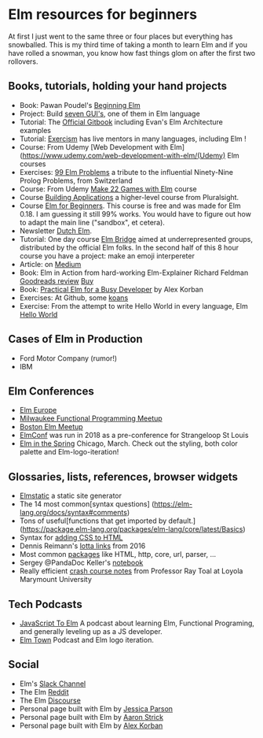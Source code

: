 # Elm resources for beginners
At first I just went to the same three or four places but everything has snowballed.   This is my third time of taking a month to learn Elm and if you have rolled a snowman, you know how fast things glom on after the first two rollovers.
## Books, tutorials, holding your hand projects

* Book: Pawan Poudel's [Beginning Elm](https://elmprogramming.com/)
* Project:  Build [seven GUI's](https://eugenkiss.github.io/7guis/), one of them in Elm language
* Tutorial: The [Official Gitbook](https://guide.elm-lang.org/) including Evan's Elm Architecture examples
* Tutorial: [Exercism](https://exercism.io/tracks/elm) has live mentors in many languages, including Elm !
* Course: From Udemy [Web Development with Elm](https://www.udemy.com/web-development-with-elm/(Udemy) Elm courses
* Exercises: [99 Elm Problems](https://johncrane.gitbooks.io/ninety-nine-elm-problems/content/) a tribute to the influential Ninety-Nine Prolog Problems, from Switzerland
* Course: From Udemy [Make 22 Games with Elm](https://www.udemy.com/learn-elm-functional-programming-and-make-22-gamemaker-games/) course
* Course [Building Applications](https://www.pluralsight.com/courses/building-applications-with-elm) a higher-level course from Pluralsight.
* Course [Elm for Beginners](https://courses.knowthen.com/p/elm-for-beginners).  This course is free and was made for Elm 0.18. I am guessing it still 99% works.  You would have to figure out how to adapt the main line ("sandbox", et cetera).
* Newsletter [Dutch Elm](http://www.elmweekly.nl).
* Tutorial: One day course [Elm Bridge](https://elmbridge.github.io/curriculum/) aimed at underrepresented groups, distributed by the official Elm folks. In the second half of this 8 hour course you have a project: make an emoji interpereter
* Article: on [Medium](https://medium.com/@l.mugnaini/tutorial-how-to-recycle-in-elm-89b13b6c0bab)
* Book: Elm in Action from hard-working Elm-Explainer Richard Feldman [Goodreads review](https://www.goodreads.com/book/show/31441704-elm-in-action)   [Buy](https://www.manning.com/books/elm-in-action)
* Book: [Practical Elm for a Busy Developer](https://korban.net/elm/book/) by Alex Korban
* Exercises: At Github, some [koans](https://github.com/robertjlooby/elm-koans)
* Exercise: From the attempt to write Hello World in every language, Elm [Hello World](https://therenegadecoder.com/code/hello-world-in-elm/)
## Cases of Elm in Production
* Ford Motor Company (rumor!)
* IBM 

## Elm Conferences
* [Elm Europe](https://twitter.com/elm_europe)
* [Milwaukee Functional Programming Meetup](https://www.meetup.com/Milwaukee-Functional-Programming-User-Group/)
* [Boston Elm Meetup](https://www.meetup.com/Boston-Elm/)
* [ElmConf](https://twitter.com/elmconf) was run in 2018 as a pre-conference for Strangeloop St Louis
* [Elm in the Spring](https://www.elminthespring.org/) Chicago, March.  Check out the styling, both color palette and Elm-logo-iteration!

## Glossaries, lists, references, browser widgets
* [Elmstatic](https://korban.net/elm/elmstatic/) a static site generator
* The 14 most common[syntax questions] (https://elm-lang.org/docs/syntax#comments)
* Tons of useful[functions that get imported by default.] (https://package.elm-lang.org/packages/elm-lang/core/latest/Basics)
* Syntax for [adding CSS to HTML](http://www.smoothterminal.com/articles/creating-html-elements-and-using-libraries-in-elm)
* Dennis Reimann's [lotta links](https://dennisreimann.de/articles/elm-tools-resources.html) from 2016
* Most common [packages](https://package.elm-lang.org/) like HTML, http, core, url, parser, ...
* Sergey @PandaDoc Keller's [notebook](https://github.com/izdi/elm-cheat-sheet)
* Really efficient [crash course notes](http://cs.lmu.edu/~ray/notes/introelm/) from Professor Ray Toal at Loyola Marymount University

## Tech Podcasts
* [JavaScript To Elm](https://jstoelm.com/) A podcast about learning Elm, Functional Programing, and generally leveling up as a JS developer.
* [Elm Town](https://elmtown.simplecast.fm/) Podcast and Elm logo iteration.
## Social
* Elm's [Slack Channel](https://elmlang.slack.com)
* The Elm [Reddit](https://www.reddit.com/r/elm/)
* The Elm [Discourse](https://discourse.elm-lang.org/)
* Personal page built with Elm by [Jessica Parson](https://www.verythorough.com/projects/elm-practice)
* Personal page built with Elm by [Aaron Strick](http://aaronstrick.com/)
* Personal page built with Elm by [Alex Korban](https://korban.net/)

